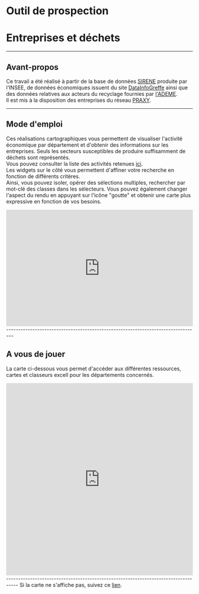 # Outil de prospection 
# Entreprises et déchets
----------------------------------------------------------------------

## Avant-propos

  Ce travail a été réalisé à partir de la base de données <a href="https://www.data.gouv.fr/fr/datasets/base-sirene-des-entreprises-et-de-leurs-etablissements-siren-siret/" target="_blank">SIRENE</a> produite par l'INSEE, de données économiques issuent du site <a href="https://datainfogreffe.fr/page/index/" target="_blank">DataInfoGreffe</a> ainsi que des données relatives aux acteurs du recyclage fournies par <a href="http://www.sinoe.org/" target="_blank">l'ADEME</a>.<br/> 
Il est mis à la disposition des entreprises du réseau <a href="http://www.praxy.fr/" target="_blank">PRAXY</a>.

-----------------------------------------------------------------------------------
## Mode d'emploi 

  Ces réalisations cartographiques vous permettent de visualiser l'activité économique par département et d'obtenir des informations sur les entreprises. Seuls les secteurs susceptibles de produire suffisamment de déchets sont représentés.<br/>Vous pouvez consulter la liste des activités retenues <a href="https://github.com/sducournau/Praxy/raw/master/Variables%20Activit%C3%A9_Mat%C3%A9riaux.xlsx" target="_blank">ici</a>.<br/>
Les widgets sur le côté vous permettent d'affiner votre recherche en fonction de différents critères.<br/> 
Ainsi, vous pouvez isoler, opérer des sélections multiples, rechercher par mot-clé des classes dans les sélecteurs. Vous pouvez également changer l'aspect du rendu en appuyant sur l'icône "goutte" et obtenir une carte plus expressive en fonction de vos besoins.<br/>


<iframe width="100%" height="315" src="https://www.youtube.com/embed/pbv_8N0PmJg" frameborder="0" allowfullscreen></iframe>
---------------------------------------------------------------------------------

## A vous de jouer

  La carte ci-dessous vous permet d'accéder aux différentes ressources, cartes et classeurs excell pour les départements concernés.<br/>  

<iframe width="100%" height="520" frameborder="0" src="https://simon-d.carto.com/builder/66be4896-f3c5-11e6-b55e-0e98b61680bf/embed" allowfullscreen webkitallowfullscreen mozallowfullscreen oallowfullscreen msallowfullscreen></iframe>
-----------------------------------------------------------------------------------
Si la carte ne s'affiche pas, suivez ce <a href="https://github.com/sducournau/Praxy/blob/master/Hyperliens.md" target="_blank">lien</a>.

